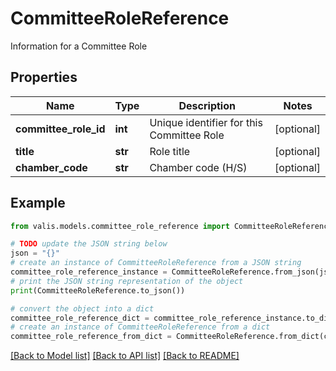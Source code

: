 # CommitteeRoleReference

Information for a Committee Role

## Properties

Name | Type | Description | Notes
------------ | ------------- | ------------- | -------------
**committee_role_id** | **int** | Unique identifier for this Committee Role | [optional] 
**title** | **str** | Role title | [optional] 
**chamber_code** | **str** | Chamber code (H/S) | [optional] 

## Example

```python
from valis.models.committee_role_reference import CommitteeRoleReference

# TODO update the JSON string below
json = "{}"
# create an instance of CommitteeRoleReference from a JSON string
committee_role_reference_instance = CommitteeRoleReference.from_json(json)
# print the JSON string representation of the object
print(CommitteeRoleReference.to_json())

# convert the object into a dict
committee_role_reference_dict = committee_role_reference_instance.to_dict()
# create an instance of CommitteeRoleReference from a dict
committee_role_reference_from_dict = CommitteeRoleReference.from_dict(committee_role_reference_dict)
```
[[Back to Model list]](../README.md#documentation-for-models) [[Back to API list]](../README.md#documentation-for-api-endpoints) [[Back to README]](../README.md)


